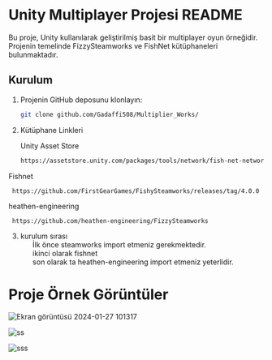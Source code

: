 # Unity Multiplayer Projesi README

Bu proje, Unity kullanılarak geliştirilmiş basit bir multiplayer oyun örneğidir. Projenin temelinde FizzySteamworks ve FishNet kütüphaneleri bulunmaktadır.

## Kurulum

1. Projenin GitHub deposunu klonlayın:

   ```bash
   git clone github.com/Gadaffi508/Multiplier_Works/
2. Kütüphane Linkleri

      Unity Asset Store
      ```bash
     https://assetstore.unity.com/packages/tools/network/fish-net-networking-evolved-207815
Fishnet

     https://github.com/FirstGearGames/FishySteamworks/releases/tag/4.0.0
heathen-engineering

     https://github.com/heathen-engineering/FizzySteamworks

3. kurulum sırası
   <ul> İlk önce steamworks import etmeniz gerekmektedir.</ul>
   <ul> ikinci olarak fishnet </ul>
   <ul> son olarak ta heathen-engineering import etmeniz yeterlidir. </ul>

<h1> Proje Örnek Görüntüler </h1>

![Ekran görüntüsü 2024-01-27 101317](https://github.com/Gadaffi508/Multiplier_Works/assets/121219831/e4616bcb-2a22-4190-a529-7ba7713af32b)

![ss](https://github.com/Gadaffi508/Multiplier_Works/assets/121219831/3bd6a5e3-b574-4e06-a4ba-5802acbb34df)

![sss](https://github.com/Gadaffi508/Multiplier_Works/assets/121219831/96d5f1b5-356e-4fd5-afd2-1ee337670955)

